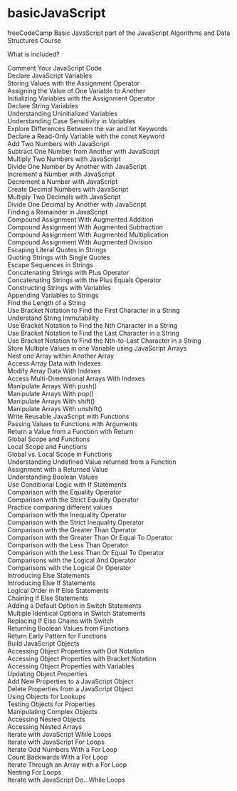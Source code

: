# basicJavaScript
freeCodeCamp Basic JavaScript part of the  JavaScript Algorithms and Data Structures Course


What is included?

Comment Your JavaScript Code <br>
Declare JavaScript Variables <br>
Storing Values with the Assignment Operator <br>
Assigning the Value of One Variable to Another <br>
Initializing Variables with the Assignment Operator <br>
Declare String Variables <br>
Understanding Uninitialized Variables <br> 
Understanding Case Sensitivity in Variables <br>
Explore Differences Between the var and let Keywords <br>
Declare a Read-Only Variable with the const Keyword <br>
Add Two Numbers with JavaScript <br>
Subtract One Number from Another with JavaScript <br>
Multiply Two Numbers with JavaScript <br>
Divide One Number by Another with JavaScript <br>
Increment a Number with JavaScript <br>
Decrement a Number with JavaScript <br>
Create Decimal Numbers with JavaScript <br>
Multiply Two Decimals with JavaScript <br>
Divide One Decimal by Another with JavaScript <br>
Finding a Remainder in JavaScript <br>
Compound Assignment With Augmented Addition <br>
Compound Assignment With Augmented Subtraction <br>
Compound Assignment With Augmented Multiplication <br>
Compound Assignment With Augmented Division <br>
Escaping Literal Quotes in Strings <br>
Quoting Strings with Single Quotes <br>
Escape Sequences in Strings <br>
Concatenating Strings with Plus Operator <br>
Concatenating Strings with the Plus Equals Operator <br>
Constructing Strings with Variables <br>
Appending Variables to Strings <br>
Find the Length of a String <br>
Use Bracket Notation to Find the First Character in a String <br>
Understand String Immutability <br>
Use Bracket Notation to Find the Nth Character in a String <br>
Use Bracket Notation to Find the Last Character in a String <br>
Use Bracket Notation to Find the Nth-to-Last Character in a String <br>
Store Multiple Values in one Variable using JavaScript Arrays <br>
Nest one Array within Another Array <br>
Access Array Data with Indexes <br>
Modify Array Data With Indexes <br>
Access Multi-Dimensional Arrays With Indexes <br>
Manipulate Arrays With push() <br>
Manipulate Arrays With pop() <br>
Manipulate Arrays With shift() <br>
Manipulate Arrays With unshift() <br>
Write Reusable JavaScript with Functions <br>
Passing Values to Functions with Arguments <br>
Return a Value from a Function with Return <br>
Global Scope and Functions <br>
Local Scope and Functions <br>
Global vs. Local Scope in Functions <br>
Understanding Undefined Value returned from a Function <br>
Assignment with a Returned Value <br>
Understanding Boolean Values <br>
Use Conditional Logic with If Statements <br>
Comparison with the Equality Operator <br>
Comparison with the Strict Equality Operator <br>
Practice comparing different values <br>
Comparison with the Inequality Operator <br>
Comparison with the Strict Inequality Operator <br>
Comparison with the Greater Than Operator <br>
Comparison with the Greater Than Or Equal To Operator <br>
Comparison with the Less Than Operator <br>
Comparison with the Less Than Or Equal To Operator <br>
Comparisons with the Logical And Operator <br>
Comparisons with the Logical Or Operator <br>
Introducing Else Statements <br>
Introducing Else If Statements <br>
Logical Order in If Else Statements <br>
Chaining If Else Statements <br>
Adding a Default Option in Switch Statements <br>
Multiple Identical Options in Switch Statements <br>
Replacing If Else Chains with Switch <br>
Returning Boolean Values from Functions <br>
Return Early Pattern for Functions <br>
Build JavaScript Objects <br>
Accessing Object Properties with Dot Notation <br>
Accessing Object Properties with Bracket Notation <br>
Accessing Object Properties with Variables <br>
Updating Object Properties <br>
Add New Properties to a JavaScript Object <br>
Delete Properties from a JavaScript Object <br>
Using Objects for Lookups <br>
Testing Objects for Properties <br>
Manipulating Complex Objects <br>
Accessing Nested Objects <br>
Accessing Nested Arrays <br>
Iterate with JavaScript While Loops <br>
Iterate with JavaScript For Loops <br>
Iterate Odd Numbers With a For Loop <br>
Count Backwards With a For Loop <br>
Iterate Through an Array with a For Loop <br>
Nesting For Loops <br>
Iterate with JavaScript Do...While Loops <br>
